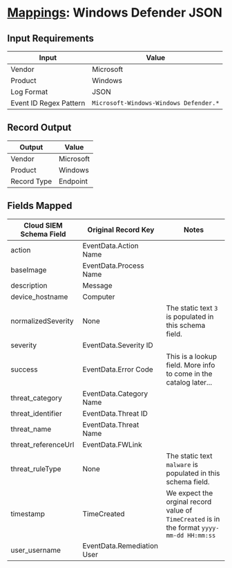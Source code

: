 # [Mappings](README.md): Windows Defender JSON

## Input Requirements

|Input|Value|
|-----|-----|
|Vendor|Microsoft|
|Product|Windows|
|Log Format|JSON|
|Event ID Regex Pattern|`Microsoft-Windows-Windows Defender.*`|

## Record Output

|Output|Value|
|------|-----|
|Vendor|Microsoft|
|Product|Windows|
|Record Type|Endpoint|

## Fields Mapped

|Cloud SIEM Schema Field|Original Record Key|Notes|
|-----------------------|-------------------|-----|
|action|EventData.Action Name||
|baseImage|EventData.Process Name||
|description|Message||
|device_hostname|Computer||
|normalizedSeverity|None|The static text `3` is populated in this schema field.|
|severity|EventData.Severity ID||
|success|EventData.Error Code|This is a lookup field. More info to come in the catalog later...|
|threat_category|EventData.Category Name||
|threat_identifier|EventData.Threat ID||
|threat_name|EventData.Threat Name||
|threat_referenceUrl|EventData.FWLink||
|threat_ruleType|None|The static text `malware` is populated in this schema field.|
|timestamp|TimeCreated|We expect the orginal record value of `TimeCreated` is in the format `yyyy-mm-dd HH:mm:ss`|
|user_username|EventData.Remediation User||


